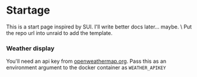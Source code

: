# Startage
This is a start page inspired by SUI.
I'll write better docs later... maybe.
\\
Put the repo url into unraid to add the template.

### Weather display
You'll need an api key from [openweathermap.org](https://home.openweathermap.org/api_keys).
Pass this as an environment argument to the docker container as `WEATHER_APIKEY`
